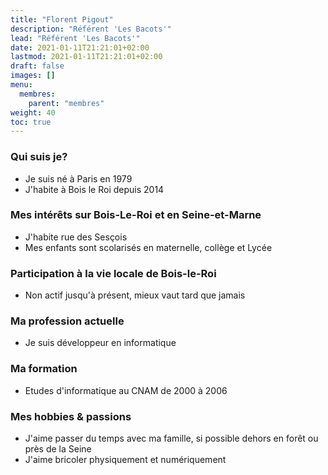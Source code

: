 ```yaml
---
title: "Florent Pigout"
description: "Référent 'Les Bacots'"
lead: "Référent 'Les Bacots'"
date: 2021-01-11T21:21:01+02:00
lastmod: 2021-01-11T21:21:01+02:00
draft: false
images: []
menu:
  membres:
    parent: "membres"
weight: 40
toc: true
---
```


### Qui suis je?

- Je suis né à Paris en 1979
- J'habite à Bois le Roi depuis 2014

### Mes intérêts sur Bois-Le-Roi et en Seine-et-Marne

- J'habite rue des Sesçois
- Mes enfants sont scolarisés en maternelle, collège et Lycée

### Participation à la vie locale de Bois-le-Roi

- Non actif jusqu'à présent, mieux vaut tard que jamais

### Ma profession actuelle

- Je suis développeur en informatique

### Ma formation

- Etudes d'informatique au CNAM de 2000 à 2006

### Mes hobbies & passions

- J'aime passer du temps avec ma famille, si possible dehors en forêt ou près de la Seine
- J'aime bricoler physiquement et numériquement

